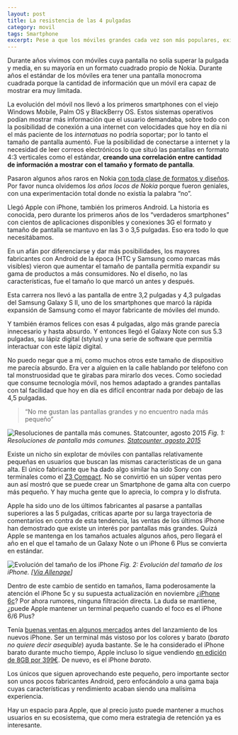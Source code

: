 ```yaml
---
layout: post
title: La resistencia de las 4 pulgadas
category: movil
tags: Smartphone
excerpt: Pese a que los móviles grandes cada vez son más populares, existe una resistencia encerrada en las 4 pulgadas. 
---
```


Durante años vivimos con móviles cuya pantalla no solía superar la pulgada y media, en su mayoría en un formato cuadrado propio de Nokia. Durante años el estándar de los móviles era tener una pantalla monocroma cuadrada porque la cantidad de información que un móvil era capaz de mostrar era muy limitada.

La evolución del móvil nos llevó a los primeros smartphones con el viejo Windows Mobile, Palm OS y BlackBerry OS. Estos sistemas operativos podían mostrar más información que el usuario demandaba, sobre todo con la posibilidad de conexión a una internet con velocidades que hoy en día ni el más paciente de los *internatuas* no podría soportar; por lo tanto el tamaño de pantalla aumentó. Fue la posibilidad de conectarse a internet y la necesidad de leer correos electrónicos lo que situó las pantallas en formato 4:3 verticales como el estándar, **creando una correlación entre cantidad de información a mostrar con el tamaño y formato de pantalla**.

Pasaron algunos años raros en Nokia [con toda clase de formatos y diseños](http://imgur.com/gallery/OWm3O). Por favor nunca olvidemos *los años locos de Nokia* porque fueron geniales, con una experimentación total donde no existía la palabra “no”.

Llegó Apple con iPhone, también los primeros Android. La historia es conocida, pero durante los primeros años de los “verdaderos smartphones” con cientos de aplicaciones disponibles y conexiones 3G el formato y tamaño de pantalla se mantuvo en las 3 o 3,5 pulgadas. Eso era todo lo que necesitábamos.

En un afán por diferenciarse y dar más posibilidades, los mayores fabricantes con Android de la época (HTC y Samsung como marcas más visibles) vieron que aumentar el tamaño de pantalla permitía expandir su gama de productos a más consumidores. No el diseño, no las características, fue el tamaño lo que marcó un antes y después.

Esta carrera nos llevó a las pantalla de entre 3,2 pulgadas y 4,3 pulgadas del Samsung Galaxy S II, uno de los smartphones que marcó la rápida expansión de Samsung como el mayor fabricante de móviles del mundo.

Y también éramos felices con esas 4 pulgadas, algo más grande parecía innecesario y hasta absurdo. Y entonces llegó el Galaxy Note con sus 5.3 pulgadas, su lápiz digital (stylus) y una serie de software que permitía interactuar con este lápiz digital.

No puedo negar que a mi, como muchos otros este tamaño de dispositivo me parecía absurdo. Era ver a alguien en la calle hablando por teléfono con tal monstruosidad que te girabas para mirarlo dos veces. Como sociedad que consume tecnología móvil, nos hemos adaptado a grandes pantallas con tal facilidad que hoy en día es difícil encontrar nada por debajo de las 4,5 pulgadas.

> “No me gustan las pantallas grandes y no encuentro nada más pequeño”

![Resoluciones de pantalla más comunes. Statcounter, agosto 2015](http://i.imgur.com/oqTdzLY.png)
*Fig. 1: Resoluciones de pantalla más comunes. [Statcounter, agosto 2015](http://gs.statcounter.com/#mobile_resolution-ww-monthly-201407-201507)*

Existe un nicho sin explotar de móviles con pantallas relativamente pequeñas en usuarios que buscan las mismas características de un gana alta. El único fabricante que ha dado algo similar ha sido Sony con terminales como el [Z3 Compact](http://www.sonymobile.com/es/products/phones/xperia-z3-compact/). No se convirtió en un súper ventas pero aun así mostró que se puede crear un Smartphone de gama alta con cuerpo más pequeño. Y hay mucha gente que lo aprecia, lo compra y lo disfruta.

Apple ha sido uno de los últimos fabricantes al pasarse a pantallas superiores a las 5 pulgadas, criticas aparte por su larga trayectoria de comentarios en contra de esta tendencia, las ventas de los últimos iPhone han demostrado que existe un interés por pantallas más grandes. Quizá Apple se mantenga en los tamaños actuales algunos años, pero llegará el año en el que el tamaño de un Galaxy Note o un iPhone 6 Plus se convierta en estándar.

![Evolución del tamaño de los iPhone](http://i.imgur.com/5KQfPeV.jpg)
*Fig. 2: Evolución del tamaño de los iPhone. [[Vía Allenage](http://allenage.com/reviews/apple-iphone-all-models-comparison/)]*

Dentro de este cambio de sentido en tamaños, llama poderosamente la atención el iPhone 5c y su supuesta actualización en noviembre  ¿[iPhone 6c](http://9to5mac.com/2015/08/21/iphone-6s-iphone-6c-november/)? Por ahora rumores, ninguna filtración directa. La duda se mantiene, ¿puede Apple mantener un terminal pequeño cuando el foco es el iPhone 6/6 Plus?

Tenía [buenas ventas en algunos mercados](http://www.macrumors.com/2014/10/01/iphone-5c-uk/) antes del lanzamiento de los nuevos iPhone. Ser un terminal más vistoso por los colores y barato (*barato no quiere decir asequible*) ayuda bastante. Se le ha considerado el iPhone barato durante mucho tiempo, Apple incluso lo sigue vendiendo [en edición de 8GB por 399€](http://www.apple.com/es/shop/buy-iphone/iphone5c). De nuevo, es el iPhone *barato*.

Los únicos que siguen aprovechando este pequeño, pero importante sector son unos pocos fabricantes Android, pero enfocándolo a una gama baja cuyas características y rendimiento acaban siendo una malísima experiencia.

Hay un espacio para Apple, que al precio justo puede mantener a muchos usuarios en su ecosistema, que como mera estrategia de retención ya es interesante.

